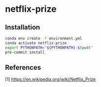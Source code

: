 # netflix-prize

## Installation
```bash
conda env create -f environment.yml
conda activate netflix-prize
export PYTHONPATH="${PYTHONPATH}:$(pwd)"
pre-commit install
```

## References
[1] https://en.wikipedia.org/wiki/Netflix_Prize
